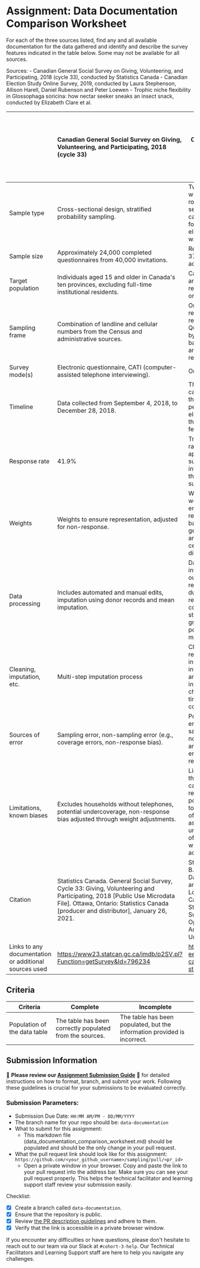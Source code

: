 # Assignment: Data Documentation Comparison Worksheet

For each of the three sources listed, find any and all available documentation for the data gathered and identify and describe the survey features indicated in the table below. Some may not be available for all sources.

Sources: - Canadian General Social Survey on Giving, Volunteering, and Participating, 2018 (cycle 33), conducted by Statistics Canada - Canadian Election Study Online Survey, 2019, conducted by Laura Stephenson, Allison Harell, Daniel Rubenson and Peter Loewen - Trophic niche flexibility in Glossophaga soricina: how nectar seeker sneaks an insect snack, conducted by Elizabeth Clare et al.

|                                                       | Canadian General Social Survey on Giving, Volunteering, and Participating, 2018 (cycle 33) | Canadian Election Study Online Survey, 2019 | Trophic niche flexibility in Glossophaga soricina: how nectar seeker sneaks an insect snack |
|----------------|:--------------------|----------------|---------------------|
| Sample type                                           | Cross-sectional design, stratified probability sampling.                                                                                           |  Two-wave panel with a modified rolling cross-section during the campaign period, followed by a post-election recontact wave.                                           |                                                                                             |
| Sample size                                           | Approximately 24,000 completed questionnaires from 40,000 invitations.                                                                                           | Responses from 37,262 individuals across Canada.                                            |                                                                                             |
| Target population                                     | Individuals aged 15 and older in Canada's ten provinces, excluding full-time institutional residents.                                                                                           |  Canadian citizens and permanent residents aged 18 or older.                                           |                                                                                             |
| Sampling frame                                        | Combination of landline and cellular numbers from the Census and administrative sources.                                                                                           |  Online panel respondents recruited by Qualtrics, stratified by region and balanced on gender and age within each region.                                           |                                                                                             |
| Survey mode(s)                                        | Electronic questionnaire, CATI (computer-assisted telephone interviewing).                                                                                           | Online.                                           |                                                                                             |
| Timeline                                              | Data collected from September 4, 2018, to December 28, 2018.                                                                                           | The survey was carried out during the campaign period and post-election period of the 2019 Canadian federal election.                                            |                                                                                             |
| Response rate                                         | 41.9%                                                                                           | Traditional response rates are not applicable for online surveys, but the re-interview rate for the post-election survey was 27.3%.                                            |                                                                                             |
| Weights                                               | Weights to ensure representation, adjusted for non-response.                                                                                           | Weight variables were provided to ensure representativeness based on age, gender, education, and provincial census distributions.                                            |                                                                                             |
| Data processing                                       | Includes automated and manual edits, imputation using donor records and mean imputation.                                                                                           | Data processing involved cleaning out incomplete responses, duplicate responses, very fast completions, straight-lining in grid questions, and postal codes not matching provinces.                                            |                                                                                             |
| Cleaning, imputation, etc.                            | Multi-step imputation process                                                                                           | Cleaning involved removing incomplete or invalid responses and ensuring data integrity through checks on response times and consistency.                                            |                                                                                             |
| Sources of error                                      | Sampling error, non-sampling error (e.g., coverage errors, non-response bias).                                                                                           | Potential sources of error include sampling error, nonresponse bias, and measurement error due to self-reported data.                                            |                                                                                             |
| Limitations, known biases                             | Excludes households without telephones, potential undercoverage, non-response bias adjusted through weight adjustments.                                                                                           |  Limitations include the inability to calculate traditional response rates and potential biases due to the online nature of the survey, such as underrepresentation of individuals without internet access.                                           |                                                                                             |
| Citation                                              | Statistics Canada. General Social Survey, Cycle 33: Giving, Volunteering and Participating, 2018 [Public Use Microdata File]. Ottawa, Ontario: Statistics Canada [producer and distributor], January 26, 2021.                                                                                          | Stephenson, Laura B., Allison Harell, Daniel Rubenson, and Peter John Loewen. 2019. Canadian Election Study, 2019, Online Survey. Canadian Opinion Research Archive, Queen’s University.                                            |                                                                                             |
| Links to any documentation or additional sources used | https://www23.statcan.gc.ca/imdb/p2SV.pl?Function=getSurvey&Id=796234                                                                                           | http://www.ces-eec.ca/2019-canadian-election-study/                                            |                                                                                             |

## Criteria

|Criteria|Complete|Incomplete|
|--------|----|----|
|Population of the data table|The table has been correctly populated from the sources.|The table has been populated, but the information provided is incorrect.|

## Submission Information

🚨 **Please review our [Assignment Submission Guide](https://github.com/UofT-DSI/onboarding/blob/main/onboarding_documents/submissions.md)** 🚨 for detailed instructions on how to format, branch, and submit your work. Following these guidelines is crucial for your submissions to be evaluated correctly.

### Submission Parameters:
* Submission Due Date: `HH:MM AM/PM - DD/MM/YYYY`
* The branch name for your repo should be: `data-documentation`
* What to submit for this assignment:
     * This markdown file (data_documentation_comparison_worksheet.md) should be populated and should be the only change in your pull request.
* What the pull request link should look like for this assignment: `https://github.com/<your_github_username>/sampling/pull/<pr_id>`
     * Open a private window in your browser. Copy and paste the link to your pull request into the address bar. Make sure you can see your pull request properly. This helps the technical facilitator and learning support staff review your submission easily.

Checklist:
- [X] Create a branch called `data-documentation`.
- [X] Ensure that the repository is public.
- [X] Review [the PR description guidelines](https://github.com/UofT-DSI/onboarding/blob/main/onboarding_documents/submissions.md#guidelines-for-pull-request-descriptions) and adhere to them.
- [x] Verify that the link is accessible in a private browser window.

If you encounter any difficulties or have questions, please don't hesitate to reach out to our team via our Slack at `#cohort-3-help`. Our Technical Facilitators and Learning Support staff are here to help you navigate any challenges.
